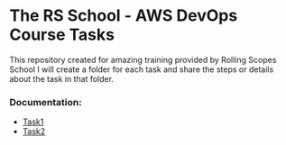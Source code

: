 # The RS School - AWS DevOps Course Tasks
This repository created for amazing training provided by Rolling Scopes School
I will create a folder for each task and share the steps or details about the task in that folder.

### Documentation:
- [Task1](https://github.com/ozdemiremrah81/rsschool-devops-course-tasks/blob/main/task1/readme.md)
- [Task2](https://github.com/ozdemiremrah81/rsschool-devops-course-tasks/blob/task2/task2/readme.md)

